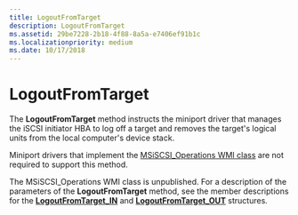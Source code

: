 ```yaml
---
title: LogoutFromTarget
description: LogoutFromTarget
ms.assetid: 29be7228-2b18-4f88-8a5a-e7406ef91b1c
ms.localizationpriority: medium
ms.date: 10/17/2018
---
```


# LogoutFromTarget


The **LogoutFromTarget** method instructs the miniport driver that manages the iSCSI initiator HBA to log off a target and removes the target's logical units from the local computer's device stack.

Miniport drivers that implement the [MSiSCSI\_Operations WMI class](msiscsi-operations-wmi-class.md) are not required to support this method.

The MSiSCSI\_Operations WMI class is unpublished. For a description of the parameters of the **LogoutFromTarget** method, see the member descriptions for the [**LogoutFromTarget\_IN**](https://docs.microsoft.com/windows-hardware/drivers/ddi/iscsiop/ns-iscsiop-_logoutfromtarget_in) and [**LogoutFromTarget\_OUT**](https://docs.microsoft.com/windows-hardware/drivers/ddi/iscsiop/ns-iscsiop-_logoutfromtarget_out) structures.

 

 





